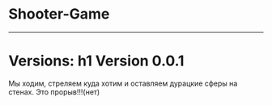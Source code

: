 # Shooter-Game
***
Versions:
h1 Version 0.0.1
================
Мы ходим, стреляем куда хотим и оставляем дурацкие сферы на стенах.
Это прорыв!!!(нет)
